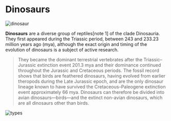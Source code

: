 # Dinosaurs

![dinosaur](https://i.pinimg.com/564x/ce/3a/95/ce3a95e46f8badb82c9cd7bd024ed08e.jpg)

**Dinosaurs** are a diverse group of reptiles[note 1] of the clade Dinosauria. They first appeared during the Triassic period, between 243 and 233.23 million years ago (mya), although the exact origin and timing of the evolution of dinosaurs is a subject of active research. 
> They became the dominant terrestrial vertebrates after the Triassic–Jurassic extinction event 201.3 mya and their dominance continued throughout the Jurassic and Cretaceous periods. The fossil record shows that birds are feathered dinosaurs, having evolved from earlier theropods during the Late Jurassic epoch, and are the only dinosaur lineage known to have survived the Cretaceous–Paleogene extinction event approximately 66 mya. 
> Dinosaurs can therefore be divided into avian dinosaurs—birds—and  the extinct non-avian dinosaurs, which are all dinosaurs other than birds.

![types](https://i.pinimg.com/564x/3e/14/73/3e147369da10663feb5dba7a74d4e45a.jpg)

